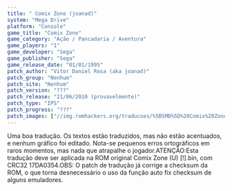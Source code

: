 ```yaml
---
title: " Comix Zone (joanad)"
system: "Mega Drive"
platform: "Console"
game_title: "Comix Zone"
game_category: "Ação / Pancadaria / Aventura"
game_players: "1"
game_developer: "Sega"
game_publisher: "Sega"
game_release_date: "01/01/1995"
patch_author: "Vitor Daniel Rosa (aka joanad)"
patch_group: "Nenhum"
patch_site: "Nenhum"
patch_version: "???"
patch_release: "21/06/2010 (provavelmente)"
patch_type: "IPS"
patch_progress: "???"
patch_images: ["//img.romhackers.org/traducoes/%5BSMD%5D%20Comix%20Zone%20-%20joanad%20-%201.png","//img.romhackers.org/traducoes/%5BSMD%5D%20Comix%20Zone%20-%20joanad%20-%202.png","//img.romhackers.org/traducoes/%5BSMD%5D%20Comix%20Zone%20-%20joanad%20-%203.png"]
---
```

Uma boa tradução. Os textos estão traduzidos, mas não estão acentuados, e nenhum gráfico foi editado. Nota-se pequenos erros ortográficos em raros momentos, mas nada que atrapalhe o jogador.ATENÇÃO:Esta tradução deve ser aplicada na ROM original Comix Zone (U) [!].bin, com CRC32 17DA0354.OBS: O patch de tradução já corrige a checksum da ROM, o que torna desnecessário o uso da função auto fix checksum de alguns emuladores.